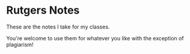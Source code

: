 # Rutgers Notes

These are the notes I take for my classes.

You're welcome to use them for whatever you like with the exception of plagiarism!